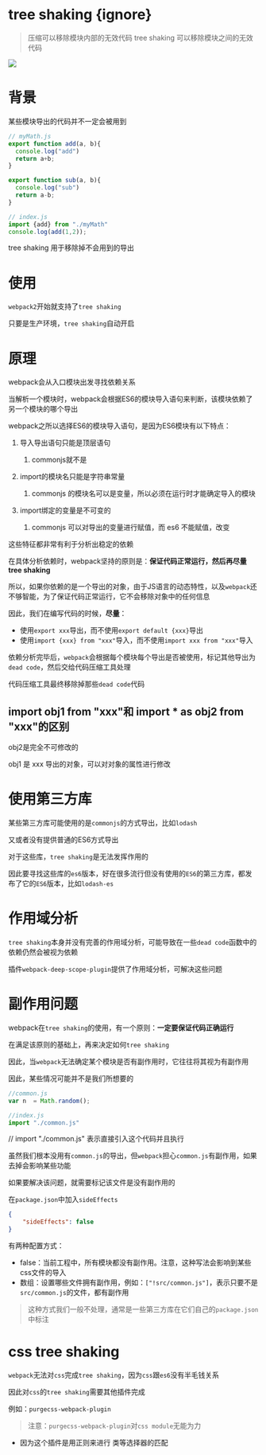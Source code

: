 # tree shaking {ignore}

> 压缩可以移除模块内部的无效代码
> tree shaking 可以移除模块之间的无效代码

![](https://user-gold-cdn.xitu.io/2018/1/4/160bfdcf2a31ce4a?imageslim)

# 背景

某些模块导出的代码并不一定会被用到

```js
// myMath.js
export function add(a, b){
  console.log("add")
  return a+b;
}

export function sub(a, b){
  console.log("sub")
  return a-b;
}
```

```js
// index.js
import {add} from "./myMath"
console.log(add(1,2));
```

tree shaking 用于移除掉不会用到的导出

# 使用

`webpack2`开始就支持了`tree shaking`

只要是生产环境，`tree shaking`自动开启

# 原理

webpack会从入口模块出发寻找依赖关系

当解析一个模块时，webpack会根据ES6的模块导入语句来判断，该模块依赖了另一个模块的哪个导出

webpack之所以选择ES6的模块导入语句，是因为ES6模块有以下特点：

1. 导入导出语句只能是顶层语句
   1. commonjs就不是

2. import的模块名只能是字符串常量
   1. commonjs 的模块名可以是变量，所以必须在运行时才能确定导入的模块

3. import绑定的变量是不可变的
   1. commonjs 可以对导出的变量进行赋值，而 es6 不能赋值，改变


这些特征都非常有利于分析出稳定的依赖

在具体分析依赖时，webpack坚持的原则是：**保证代码正常运行，然后再尽量tree shaking**

所以，如果你依赖的是一个导出的对象，由于JS语言的动态特性，以及`webpack`还不够智能，为了保证代码正常运行，它不会移除对象中的任何信息

因此，我们在编写代码的时候，**尽量**：

- 使用`export xxx`导出，而不使用`export default {xxx}`导出
- 使用`import {xxx} from "xxx"`导入，而不使用`import xxx from "xxx"`导入

依赖分析完毕后，`webpack`会根据每个模块每个导出是否被使用，标记其他导出为`dead code`，然后交给代码压缩工具处理

代码压缩工具最终移除掉那些`dead code`代码



## import obj1 from "xxx"和 import * as obj2 from "xxx"的区别

obj2是完全不可修改的

obj1 是 xxx 导出的对象，可以对对象的属性进行修改





# 使用第三方库

某些第三方库可能使用的是`commonjs`的方式导出，比如`lodash`

又或者没有提供普通的ES6方式导出

对于这些库，`tree shaking`是无法发挥作用的

因此要寻找这些库的`es6`版本，好在很多流行但没有使用的`ES6`的第三方库，都发布了它的`ES6`版本，比如`lodash-es`

# 作用域分析

`tree shaking`本身并没有完善的作用域分析，可能导致在一些`dead code`函数中的依赖仍然会被视为依赖

插件`webpack-deep-scope-plugin`提供了作用域分析，可解决这些问题

# 副作用问题

webpack在`tree shaking`的使用，有一个原则：**一定要保证代码正确运行**

在满足该原则的基础上，再来决定如何`tree shaking`

因此，当`webpack`无法确定某个模块是否有副作用时，它往往将其视为有副作用

因此，某些情况可能并不是我们所想要的

```js
//common.js
var n  = Math.random();

//index.js
import "./common.js"
```

// import "./common.js" 表示直接引入这个代码并且执行

虽然我们根本没用有`common.js`的导出，但`webpack`担心`common.js`有副作用，如果去掉会影响某些功能

如果要解决该问题，就需要标记该文件是没有副作用的

在`package.json`中加入`sideEffects`
```json
{
    "sideEffects": false
}
```

有两种配置方式：

- false：当前工程中，所有模块都没有副作用。注意，这种写法会影响到某些css文件的导入
- 数组：设置哪些文件拥有副作用，例如：`["!src/common.js"]`，表示只要不是`src/common.js`的文件，都有副作用

> 这种方式我们一般不处理，通常是一些第三方库在它们自己的`package.json`中标注

# css tree shaking

`webpack`无法对`css`完成`tree shaking`，因为`css`跟`es6`没有半毛钱关系

因此对`css`的`tree shaking`需要其他插件完成

例如：`purgecss-webpack-plugin`

> 注意：`purgecss-webpack-plugin`对`css module`无能为力

- 因为这个插件是用正则来进行 类等选择器的匹配